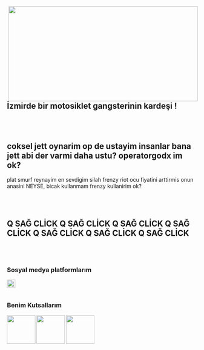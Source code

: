 <img src="https://cdn.discordapp.com/attachments/856286390692872203/859068057154355210/xforce.gif" align="right" width="500" height="250">

## İzmirde bir motosiklet gangsterinin kardeşi !



<br />
<br />

## coksel jett oynarim op de ustayim insanlar bana jett abi der varmi daha ustu? operatorgodx im ok?
plat smurf reynayim en sevdigim silah frenzy riot ocu fiyatini arttirmis onun anasini NEYSE, bicak kullanmam frenzy kullanirim ok?

<br />
<br />

 ## Q SAĞ CLİCK Q SAĞ CLİCK Q SAĞ CLİCK Q SAĞ CLİCK Q SAĞ CLİCK Q SAĞ CLİCK Q SAĞ CLİCK



<br />
<br />


### Sosyal medya platformlarım

[<img width="22" src="https://unpkg.com/simple-icons@v5/icons/discord.svg" align="left" />][discord]



[discord]: https://discord.com/users/821040785046503510

<br />
<br />


### Benim Kutsallarım
<img align="left" src="https://cdn.discordapp.com/attachments/856286390692872203/857368543775293510/833982778977550357.png" width="75" height="75">
<img align="left" src="https://cdn.discordapp.com/attachments/856286390692872203/857368546102476810/Q.png" width="75" height="75">
<img align="left" src="https://cdn.discordapp.com/attachments/856286390692872203/858764576509001769/GALAXY_PP_SI.png" width="75" height="75">






<br />
<br />
